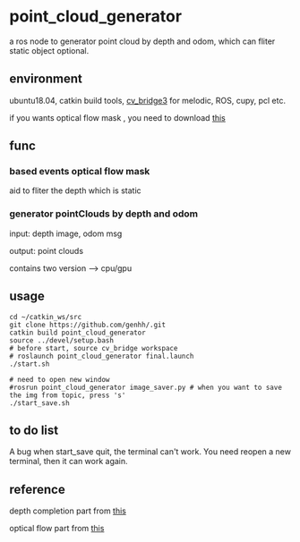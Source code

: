 # point_cloud_generator
a ros node to generator point cloud by depth and odom, which can fliter static object optional.

## environment
ubuntu18.04, catkin build tools, [cv_bridge3](https://github.com/ros-perception/vision_opencv) for melodic, ROS, cupy, pcl etc.

if you wants optical flow mask , you need to download [this](https://github.com/heudiasyc/rt_of_low_high_res_event_cameras.git)

## func

### based events optical flow mask
aid to fliter the depth which is static

### generator pointClouds by depth and odom
input: depth image, odom msg

output: point clouds

contains two version --> cpu/gpu

## usage

```
cd ~/catkin_ws/src
git clone https://github.com/genhh/.git
catkin build point_cloud_generator
source ../devel/setup.bash
# before start, source cv_bridge workspace
# roslaunch point_cloud_generator final.launch 
./start.sh

# need to open new window
#rosrun point_cloud_generator image_saver.py # when you want to save the img from topic, press 's'
./start_save.sh
```

## to do list
A bug when start_save quit, the terminal can't work. You need reopen a new terminal, then it can work again.

## reference
depth completion part from [this](https://github.com/kujason/ip_basic.git)

optical flow part from [this](https://github.com/heudiasyc/rt_of_low_high_res_event_cameras.git)


